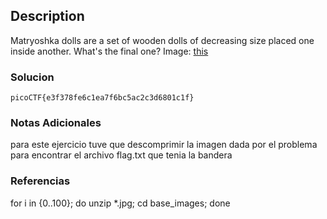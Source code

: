 ## Description
Matryoshka dolls are a set of wooden dolls of decreasing size placed one inside another. What's the final one? Image: [this](https://mercury.picoctf.net/static/5ef2e9103d55972d975437f68175b9ab/dolls.jpg)
### Solucion

```
picoCTF{e3f378fe6c1ea7f6bc5ac2c3d6801c1f}
```
### Notas Adicionales
para este ejercicio tuve que descomprimir la imagen dada por el problema para encontrar el archivo flag.txt que tenia la bandera

### Referencias

for i in {0..100}; do unzip *.jpg; cd base_images; done